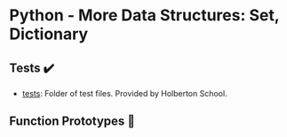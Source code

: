 # Python - More Data Structures: Set, Dictionary
## Tests :heavy_check_mark:

* [tests](./tests): Folder of test files. Provided by Holberton School.

## Function Prototypes :floppy_disk:

